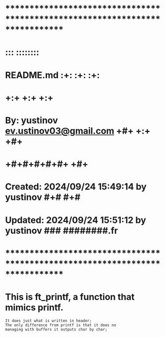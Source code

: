 # **************************************************************************** #
#                                                                              #
#                                                         :::      ::::::::    #
#    README.md                                          :+:      :+:    :+:    #
#                                                     +:+ +:+         +:+      #
#    By: yustinov <ev.ustinov03@gmail.com>          +#+  +:+       +#+         #
#                                                 +#+#+#+#+#+   +#+            #
#    Created: 2024/09/24 15:49:14 by yustinov          #+#    #+#              #
#    Updated: 2024/09/24 15:51:12 by yustinov         ###   ########.fr        #
#                                                                              #
# **************************************************************************** #

# This is ft\_printf, a function that mimics printf.
	It does just what is written in header;
	The only difference from printf is that it does no
	managing with buffers it outputs char by char;
	
